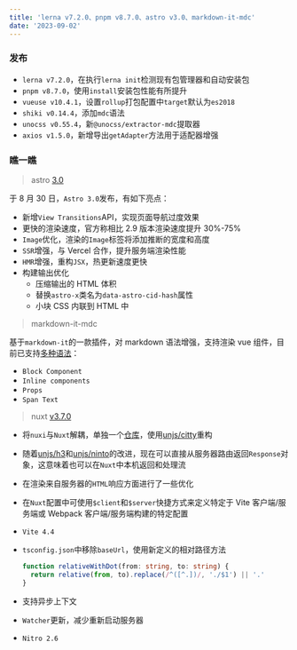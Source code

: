 ```yaml
---
title: 'lerna v7.2.0、pnpm v8.7.0、astro v3.0、markdown-it-mdc'
date: '2023-09-02'
---
```


### 发布

- `lerna v7.2.0`，在执行`lerna init`检测现有包管理器和自动安装包
- `pnpm v8.7.0`，使用`install`安装包性能有所提升
- `vueuse v10.4.1`，设置`rollup`打包配置中`target`默认为`es2018`
- `shiki v0.14.4`，添加`mdc`语法
- `unocss v0.55.4`，新`@unocss/extractor-mdc`提取器
- `axios v1.5.0`，新增导出`getAdapter`方法用于适配器增强

### 瞧一瞧

> astro [3.0](https://astro.build/blog/astro-3/)

于 8 月 30 日，`Astro 3.0`发布，有如下亮点：

- 新增`View Transitions`API，实现页面导航过度效果
- 更快的渲染速度，官方称相比 2.9 版本渲染速度提升 30%-75%
- `Image`优化，渲染的`Image`标签将添加推断的宽度和高度
- `SSR`增强，与 Vercel 合作，提升服务端渲染性能
- `HMR`增强，重构`JSX`，热更新速度更快
- 构建输出优化
  - 压缩输出的 HTML 体积
  - 替换`astro-x`类名为`data-astro-cid-hash`属性
  - 小块 CSS 内联到 HTML 中

> markdown-it-mdc

基于`markdown-it`的一款插件，对 markdown 语法增强，支持渲染 vue 组件，目前已支持[多种语法](https://content.nuxtjs.org/guide/writing/mdc)：

- `Block Component`
- `Inline components`
- `Props`
- `Span Text`

> nuxt [v3.7.0](https://github.com/nuxt/nuxt/releases/tag/v3.7.0)

- 将`nuxi`与`Nuxt`解耦，单独一个[仓库](https://github.com/nuxt/cli)，使用[unjs/citty](https://github.com/unjs/citty)重构

- 随着[unjs/h3](https://github.com/unjs/h3)和[unjs/ninto](https://github.com/unjs/nitro)的改进，现在可以直接从服务器路由返回`Response`对象，这意味着也可以在`Nuxt`中本机返回和处理流

- 在渲染来自服务器的`HTML`响应方面进行了一些优化

- 在`Nuxt`配置中可使用`$client`和`$server`快捷方式来定义特定于 Vite 客户端/服务端或 Webpack 客户端/服务端构建的特定配置

- `Vite 4.4`

- `tsconfig.json`中移除`baseUrl`，使用新定义的相对路径方法

  ```ts
  function relativeWithDot(from: string, to: string) {
    return relative(from, to).replace(/^([^.])/, './$1') || '.'
  }
  ```

- 支持异步上下文

- `Watcher`更新，减少重新启动服务器

- `Nitro 2.6`
